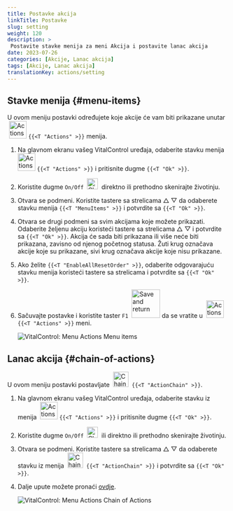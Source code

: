 ```yaml
---
title: Postavke akcija
linkTitle: Postavke
slug: setting
weight: 120
description: >
 Postavite stavke menija za meni Akcija i postavite lanac akcija
date: 2023-07-26
categories: [Akcije, Lanac akcija]
tags: [Akcije, Lanac akcija]
translationKey: actions/setting
---
```

## Stavke menija {#menu-items}

U ovom meniju postavki određujete koje akcije će vam biti prikazane unutar &nbsp;<img src="/icons/actions.svg" width="40" align="bottom" alt="Actions" /> `{{<T "Actions" >}}` menija.

1. Na glavnom ekranu vašeg VitalControl uređaja, odaberite stavku menija &nbsp;<img src="/icons/actions.svg" width="40" align="bottom" alt="Actions" /> `{{<T "Actions" >}}` i pritisnite dugme `{{<T "Ok" >}}`.

2. Koristite dugme `On/Off` &nbsp;<img src="/icons/gear.svg" width="25" align="bottom" alt="Chain of actions" />&nbsp; direktno ili prethodno skenirajte životinju.

3. Otvara se podmeni. Koristite tastere sa strelicama △ ▽ da odaberete stavku menija `{{<T "MenuItems" >}}` i potvrdite sa `{{<T "Ok" >}}`.

4. Otvara se drugi podmeni sa svim akcijama koje možete prikazati. Odaberite željenu akciju koristeći tastere sa strelicama △ ▽ i potvrdite sa `{{<T "Ok" >}}`. Akcija će sada biti prikazana ili više neće biti prikazana, zavisno od njenog početnog statusa. Žuti krug označava akcije koje su prikazane, sivi krug označava akcije koje nisu prikazane.

5. Ako želite `{{<T "EnableAllResetOrder" >}}`, odaberite odgovarajuću stavku menija koristeći tastere sa strelicama i potvrdite sa `{{<T "Ok" >}}`.

6. Sačuvajte postavke i koristite taster `F1` &nbsp;<img src="/icons/footer/save_exit.svg" width="65" align="bottom" alt="Save and return" /> da se vratite u &nbsp;<img src="/icons/actions.svg" width="40" align="bottom" alt="Actions" /> `{{<T "Actions" >}}` meni.

    ![VitalControl: Menu Actions Menu items](../images/menu.png "Menu items")

## Lanac akcija {#chain-of-actions}

U ovom meniju postavki postavljate &nbsp;<img src="/icons/actions/action-chain.svg" width="35" align="bottom" alt="Chain of actions" />&nbsp; `{{<T "ActionChain" >}}`.

1. Na glavnom ekranu vašeg VitalControl uređaja, odaberite stavku iz menija &nbsp;<img src="/icons/actions.svg" width="40" align="bottom" alt="Actions" /> `{{<T "Actions" >}}` i pritisnite dugme `{{<T "Ok" >}}`.

2. Koristite dugme `On/Off` &nbsp;<img src="/icons/gear.svg" width="25" align="bottom" alt="Chain of actions" />&nbsp; ili direktno ili prethodno skenirajte životinju.

3. Otvara se podmeni. Koristite tastere sa strelicama △ ▽ da odaberete stavku iz menija &nbsp;<img src="/icons/actions/action-chain.svg" width="35" align="bottom" alt="Chain of actions" />&nbsp; `{{<T "ActionChain" >}}` i potvrdite sa `{{<T "Ok" >}}`.

4. Dalje upute možete pronaći [ovdje](/bs/docs/chain-of-actions/#set-chain-of-actions).

    ![VitalControl: Menu Actions Chain of Actions](../images/chainofactions.png "Chain of Actions")
